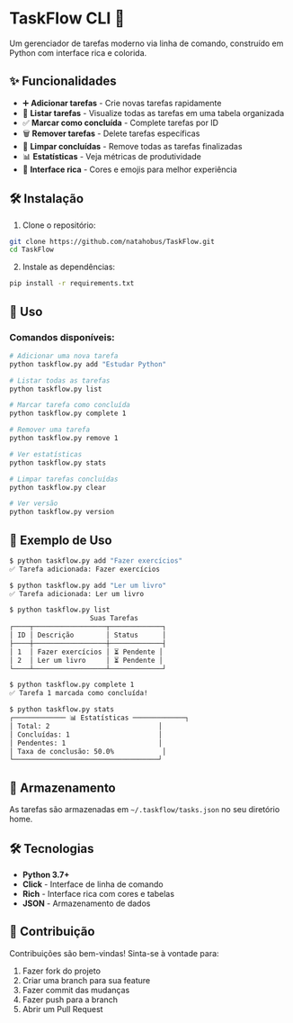 # TaskFlow CLI 🚀

Um gerenciador de tarefas moderno via linha de comando, construído em Python com interface rica e colorida.

## ✨ Funcionalidades

- ➕ **Adicionar tarefas** - Crie novas tarefas rapidamente
- 📝 **Listar tarefas** - Visualize todas as tarefas em uma tabela organizada
- ✅ **Marcar como concluída** - Complete tarefas por ID
- 🗑️ **Remover tarefas** - Delete tarefas específicas
- 🧹 **Limpar concluídas** - Remove todas as tarefas finalizadas
- 📊 **Estatísticas** - Veja métricas de produtividade
- 🎨 **Interface rica** - Cores e emojis para melhor experiência

## 🛠️ Instalação

1. Clone o repositório:
```bash
git clone https://github.com/natahobus/TaskFlow.git
cd TaskFlow
```

2. Instale as dependências:
```bash
pip install -r requirements.txt
```

## 🚀 Uso

### Comandos disponíveis:

```bash
# Adicionar uma nova tarefa
python taskflow.py add "Estudar Python"

# Listar todas as tarefas
python taskflow.py list

# Marcar tarefa como concluída
python taskflow.py complete 1

# Remover uma tarefa
python taskflow.py remove 1

# Ver estatísticas
python taskflow.py stats

# Limpar tarefas concluídas
python taskflow.py clear

# Ver versão
python taskflow.py version
```

## 📱 Exemplo de Uso

```bash
$ python taskflow.py add "Fazer exercícios"
✅ Tarefa adicionada: Fazer exercícios

$ python taskflow.py add "Ler um livro"
✅ Tarefa adicionada: Ler um livro

$ python taskflow.py list
                    Suas Tarefas                    
┌────┬──────────────────┬─────────────┐
│ ID │ Descrição        │ Status      │
├────┼──────────────────┼─────────────┤
│ 1  │ Fazer exercícios │ ⏳ Pendente │
│ 2  │ Ler um livro     │ ⏳ Pendente │
└────┴──────────────────┴─────────────┘

$ python taskflow.py complete 1
✅ Tarefa 1 marcada como concluída!

$ python taskflow.py stats
┌───────────── 📊 Estatísticas ─────────────┐
│ Total: 2                           │
│ Concluídas: 1                      │
│ Pendentes: 1                       │
│ Taxa de conclusão: 50.0%            │
└────────────────────────────────────┘
```

## 💾 Armazenamento

As tarefas são armazenadas em `~/.taskflow/tasks.json` no seu diretório home.

## 🛠️ Tecnologias

- **Python 3.7+**
- **Click** - Interface de linha de comando
- **Rich** - Interface rica com cores e tabelas
- **JSON** - Armazenamento de dados

## 🤝 Contribuição

Contribuições são bem-vindas! Sinta-se à vontade para:

1. Fazer fork do projeto
2. Criar uma branch para sua feature
3. Fazer commit das mudanças
4. Fazer push para a branch
5. Abrir um Pull Request
